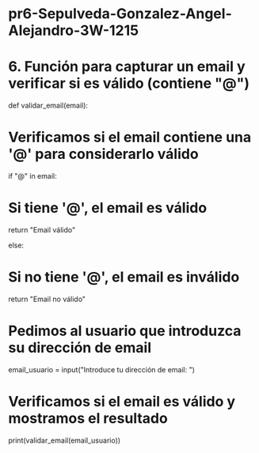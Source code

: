 # pr6-Sepulveda-Gonzalez-Angel-Alejandro-3W-1215

# 6. Función para capturar un email y verificar si es válido (contiene "@")

def validar_email(email):

  # Verificamos si el email contiene una '@' para considerarlo válido
    
  if "@" in email:
        
  # Si tiene '@', el email es válido
    
  return "Email válido"
    
  else:
    
  # Si no tiene '@', el email es inválido
        
  return "Email no válido"

# Pedimos al usuario que introduzca su dirección de email

email_usuario = input("Introduce tu dirección de email: ")

# Verificamos si el email es válido y mostramos el resultado

print(validar_email(email_usuario))
